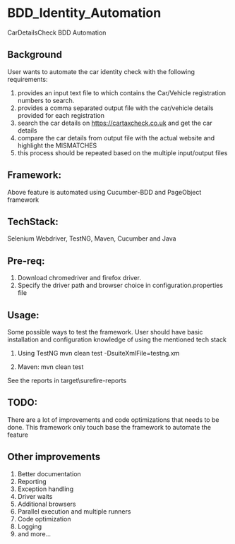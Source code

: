 # BDD_Identity_Automation
CarDetailsCheck BDD Automation

## Background
User wants to automate the car identity check with the following requirements:
1. provides an input text file to which contains the Car/Vehicle registration numbers to search.
2. provides a comma separated output file with the car/vehicle details provided for each registration
3. search the car details on https://cartaxcheck.co.uk and get the car details
4. compare the car details from output file with the actual website and highlight the MISMATCHES
5. this process should be repeated based on the multiple input/output files

## Framework:
Above feature is automated using Cucumber-BDD and PageObject framework

## TechStack:
Selenium Webdriver, TestNG, Maven, Cucumber and Java

## Pre-req:
1. Download chromedriver and firefox driver.
2. Specify the driver path and browser choice in configuration.properties file

## Usage:
Some possible ways to test the framework. 
User should have basic installation and configuration knowledge of using the mentioned tech stack
1. Using TestNG
 mvn clean test -DsuiteXmlFile=testng.xm

2. Maven:
mvn clean test

See the reports in target\surefire-reports

## TODO:
There are a lot of improvements and code optimizations that needs to be done.
This framework only touch base the framework to automate the feature 

## Other improvements
1. Better documentation
2. Reporting
3. Exception handling
4. Driver waits
5. Additional browsers
6. Parallel execution and multiple runners
7. Code optimization
8. Logging
9. and more...

